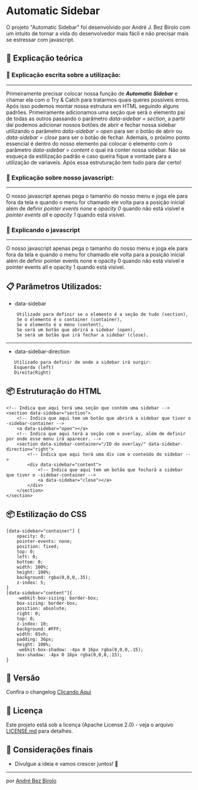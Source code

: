 # Automatic Sidebar

O projeto "Automatic Sidebar" foi desenvolvido por André J. Bez Birolo com um intuito de tornar a vida do desenvolvedor mais fácil e não precisar mais se estressar com javascript.


## 🚀 Explicação teórica 

### 🔧 Explicação escrita sobre a utilização:

---
Primeiramente precisar colocar nossa função de ***Automatic Sidebar*** e chamar ela com o Try & Catch para tratarmos quais queres possíveis erros. Após isso podemos montar nossa estrutura em HTML seguindo alguns padrões. Primeiramente adicionamos uma seção que será o elemento pai de todas as outros passando o parâmetro *data-sidebar = section*, a partir daí podemos adicionar nossos botões de abrir e fechar nossa sidebar utilizando o parâmetro *data-sidebar = open* para ser o botão de abrir ou *data-sidebar = close* para ser o botão de fechar. Ademais, o próximo ponto essencial é dentro do nosso elemento pai colocar o elemento com o parâmetro *data-sidebar = content* o qual irá conter nossa sidebar. Não se esqueça da estilização padrão e caso queira fique a vontade para a utilização de variaveis. Após essa estruturação tem tudo para dar certo!

### 🔧 Explicação sobre nosso javascript:

---

O nosso javascript apenas pega o tamanho do nosso menu e joga ele para fora da tela e quando o menu for chamado ele volta para a posição inicial além de definir *pointer events none* e *opacity 0* quando não está visível e *pointer events all* e *opacity 1* quando está visível.

### 🔧 Explicando o javascript

---

O nosso javascript apenas pega o tamanho do nosso menu e joga ele para fora da tela e quando o menu for chamado ele volta para a posição inicial além de definir pointer events none e opacity 0 quando não está visível e pointer events all e opacity 1 quando está visível.

## 📋 Parâmetros Utilizados:

- data-sidebar
```
    Utilizado para definir se o elemento é a seção de tudo (section),
    Se o elemento é o container (container),
    Se o elemento é o menu (content),
    Se será um botão que abrirá a sidebar (open),
    Se será um botão que irá fechar a sidebar (close).
```
---
- data-sidebar-direction
 ```
    Utilizado para definir de onde a sidebar irá surgir:
    Esquerda (left)
    Direita(Right)
  ```




## 📦 Estruturação do HTML

```
<!-- Indica que aqui terá uma seção que contém uma sidebar -->
<section data-sidebar="section">
	<!-- Indica que aqui tem um botão que abrirá a sidebar que tiver o -sidebar-container -->
	<a data-sidebar="open"></a>
	<!-- Indica que aqui terá a seção com o overlay, além de definir por onde esse menu irá aparecer. -->
	<section data-sidebar-container="/ID do overlay/" data-sidebar-direction="right">
		<!-- Indica que aqui terá uma div com o conteúdo do sidebar -->
		<div data-sidebar="content">
			<!-- Indica que aqui tem um botão que fechará a sidebar que tiver o -sidebar-container -->
			<a data-sidebar="close"></a>
		</div>
	</section>
</section>
```

## 📦 Estilização do CSS
```
[data-sidebar="container"] {
    opacity: 0;
    pointer-events: none;
    position: fixed;
    top: 0;
    left: 0;
    bottom: 0;
    width: 100%;
    height: 100%;
    background: rgba(0,0,0,.35);
    z-index: 5;
}
[data-sidebar="content"]{
    -webkit-box-sizing: border-box;
    box-sizing: border-box;
    position: absolute;
    right: 0;
    top: 0;
    z-index: 10;
    background: #FFF;
    width: 85vh;
    padding: 36px;
    height: 100%;
    -webkit-box-shadow: -4px 0 16px rgba(0,0,0,.15);
    box-shadow: -4px 0 16px rgba(0,0,0,.15);
}
```


## 📌 Versão

Confira o changelog [Clicando Aqui]()

## 📄 Licença

Este projeto está sob a licença (Apache License 2.0) - veja o arquivo [LICENSE.md](https://github.com/AndreBezBirolo/Automatic-Sidebar/blob/main/LICENSE) para detalhes.

## 🎁 Considerações finais

* Divulgue a ideia e vamos crescer juntos! 📢

---
por [André Bez Birolo](https://gist.github.com/AndreBezBirolo) 
